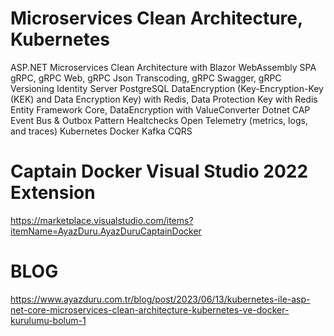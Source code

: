 # Microservices Clean Architecture, Kubernetes
ASP.NET Microservices Clean Architecture with 
Blazor WebAssembly SPA
gRPC, gRPC Web, gRPC Json Transcoding, gRPC Swagger, gRPC Versioning
Identity Server
PostgreSQL
DataEncryption (Key-Encryption-Key (KEK) and Data Encryption Key) with Redis, Data Protection Key with Redis
Entity Framework Core, DataEncryption with ValueConverter
Dotnet CAP Event Bus & Outbox Pattern
Healtchecks
Open Telemetry (metrics, logs, and traces)
Kubernetes
Docker
Kafka
CQRS

# Captain Docker Visual Studio 2022 Extension
https://marketplace.visualstudio.com/items?itemName=AyazDuru.AyazDuruCaptainDocker

# BLOG
https://www.ayazduru.com.tr/blog/post/2023/06/13/kubernetes-ile-asp-net-core-microservices-clean-architecture-kubernetes-ve-docker-kurulumu-bolum-1

